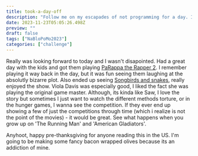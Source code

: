 ```yaml
---
title: took-a-day-off
description: "Follow me on my escapades of not programming for a day. Its not much but this day is mine"
date: 2023-11-23T05:05:26.498Z
preview: ""
draft: false
tags: ["NaBloPoMo2023"]
categories: ["challenge"]
---
```


Really was looking forward to today and I wasn't disapointed. Had a great day with the kids and got them playing [PaRappa the Rapper 2](https://en.wikipedia.org/wiki/PaRappa_the_Rapper). I remember playing it way back in the day, but it was fun seeing them laughing at the absolutly bizarre plot. Also ended up seeing [Songbirds and snakes](https://hungergames.movie/), really enjoyed the show. Viola Davis was especially good, I liked the fact she was playing the original game master. Although, its kinda like Saw, I love the story but sometimes I just want to watch the different methods torture, or in the hunger games, I wanna see the competition. If they ever end up showing a few of just the competitions through time (which i realize is not the point of the movies) - it would be great. See what happens when you grow up on 'The Running Man' and 'American Gladiators'. 

Anyhoot, happy pre-thanksgiving for anyone reading this in the US. I'm going to be making some fancy bacon wrapped olives because its an addiction of mine.